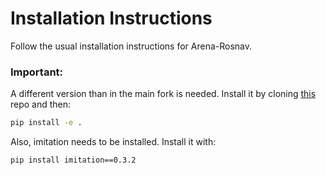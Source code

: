 # Installation Instructions

Follow the usual installation instructions for Arena-Rosnav.

### Important:

A different version than in the main fork is needed. Install it by cloning [this](https://github.com/spikele/stable-baselines3) repo and then:
```bash
pip install -e .
```


Also, imitation needs to be installed. Install it with:
```bash
pip install imitation==0.3.2
```
